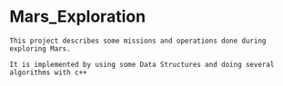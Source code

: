 # Mars_Exploration
```
This project describes some missions and operations done during exploring Mars.
```
```
It is implemented by using some Data Structures and doing several algorithms with c++
```
